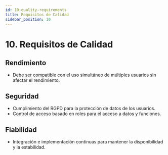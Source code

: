 ```yaml
---
id: 10-quality-requirements
title: Requisitos de Calidad
sidebar_position: 10
---
```


# 10. Requisitos de Calidad

## Rendimiento
- Debe ser compatible con el uso simultáneo de múltiples usuarios sin afectar el rendimiento.

## Seguridad
- Cumplimiento del RGPD para la protección de datos de los usuarios.
- Control de acceso basado en roles para el acceso a datos y funciones.

## Fiabilidad
- Integración e implementación continuas para mantener la disponibilidad y la estabilidad.